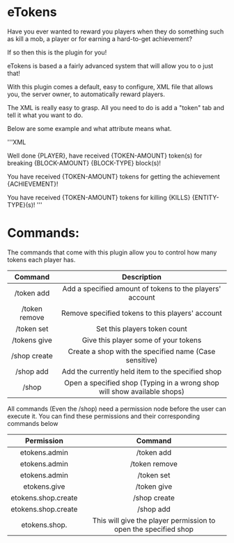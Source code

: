 eTokens
=======

Have you ever wanted to reward you players when they do something such as kill a mob, a player or for earning a hard-to-get achievement?

If so then this is the plugin for you!

eTokens is based a a fairly advanced system that will allow you to o just that!

With this plugin comes a default, easy to configure, XML file that allows you, the server owner, to automatically reward players.

The XML is really easy to grasp. All you need to do is add a "token" tab and tell it what you want to do.

Below are some example and what attribute means what.

'''XML
<!-- This token is rewarded when the player breaks 10 diamond_ore blocks, they are given 10 tokens and sent the message -->
<token block-amount="10" block-type="DIAMOND_ORE" objective="block-break" token-amount="10">Well done {PLAYER}, have received {TOKEN-AMOUNT} token(s) for breaking {BLOCK-AMOUNT} {BLOCK-TYPE} block(s)!</token>

<!-- This token is rewarded when the player earns the achievement "BUILD_PICK". They are given 10 tokens -->
<token achievement="BUILD_PICKAXE" objective="achievement" token-amount="10">You have received {TOKEN-AMOUNT} tokens for getting the achievement {ACHIEVEMENT}!</token>

<!-- This token is rewarded when the player kills 10 zombies. This rewards them with 10 tokens. 
This also has the "repeatable" attribute which means that the user can complete this for as many times as they want -->
<token entity-type="ZOMBIE" kills="10" objective="kill" repeatable="true" token-amount="10">You have received {TOKEN-AMOUNT} tokens for killing {KILLS} {ENTITY-TYPE}(s)!</token>
'''



Commands:
====
The commands that come with this plugin allow you to control how many tokens each player has.

| Command | Description | 
|:-------------:|:------:| 
|/token add <Player> <Amount> | Add a specified amount of tokens to the players' account | 
|/token remove <Player> <Amount> | Remove specified tokens to this players' account | 
|/token set <Player> <Amount> | Set this players token count |
|/tokens give <Player> <Amount> | Give this player some of your tokens |
|/shop create <Name> | Create a shop with the specified name (Case sensitive)|
|/shop add <ShopName> <Price> | Add the currently held item to the specified shop |
|/shop <ShopName> | Open a specified shop (Typing in a wrong shop will show available shops)|


All commands (Even the /shop) need a permission node before the user can execute it.
You can find these permissions and their corresponding commands below

| Permission | Command | 
|:-------------:|:------:| 
| etokens.admin | /token add | 
| etokens.admin | /token remove | 
| etokens.admin | /token set |
| etokens.give | /token give |
| etokens.shop.create | /shop create|
| etokens.shop.create | /shop add|
| etokens.shop.<ShopName> | This will give the player permission to open the specified shop|
